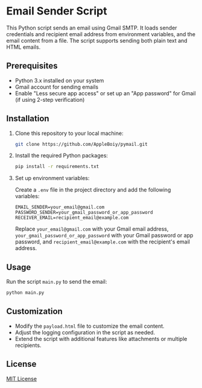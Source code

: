 # Email Sender Script

This Python script sends an email using Gmail SMTP. It loads sender credentials and recipient email address from environment variables, and the email content from a file. The script supports sending both plain text and HTML emails.

## Prerequisites

- Python 3.x installed on your system
- Gmail account for sending emails
- Enable "Less secure app access" or set up an "App password" for Gmail (if using 2-step verification)

## Installation

1. Clone this repository to your local machine:

    ```bash
    git clone https://github.com/AppleBoiy/pymail.git
    ```

2. Install the required Python packages:

    ```bash
    pip install -r requirements.txt
    ```

3. Set up environment variables:

    Create a `.env` file in the project directory and add the following variables:

    ```
    EMAIL_SENDER=your_email@gmail.com
    PASSWORD_SENDER=your_gmail_password_or_app_password
    RECEIVER_EMAIL=recipient_email@example.com
    ```

    Replace `your_email@gmail.com` with your Gmail email address, `your_gmail_password_or_app_password` with your Gmail password or app password, and `recipient_email@example.com` with the recipient's email address.

## Usage

Run the script `main.py` to send the email:

```bash
python main.py
```

## Customization

- Modify the `payload.html` file to customize the email content.
- Adjust the logging configuration in the script as needed.
- Extend the script with additional features like attachments or multiple recipients.

## License

[MIT License](LICENSE)